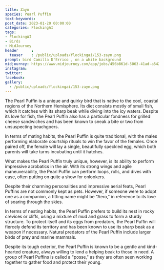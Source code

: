 ```yaml
---
title: Zayn
species: Pearl Puffin
text-keywords: 
post_date: 2023-01-20 00:00:00
categories: FlockingAI
tags:
- FlockingAI
- Birds
- MidJourney 
header      :
  teaser    : /public/uploads/flockingai/153-zayn.png
prompt: bird Camilla D'Errico , on a white background
midjourney: https://www.midjourney.com/app/jobs/456b861d-5063-41ad-a542-793b92ff42bb
instagram: 
twitter: 
facebook: 
gallery: 
  - /public/uploads/flockingai/153-zayn.png
---
```


The Pearl Puffin is a unique and quirky bird that is native to the cool, coastal regions of the Northern Hemisphere. Its diet consists mostly of small fish, which it catches with its sharp beak while diving into the icy waters. Despite its love for fish, the Pearl Puffin also has a particular fondness for grilled cheese sandwiches and has been known to sneak a bite or two from unsuspecting beachgoers.

In terms of mating habits, the Pearl Puffin is quite traditional, with the males performing elaborate courtship rituals to win the favor of the females. Once paired off, the female will lay a single, beautifully speckled egg, which both parents will take turns incubating until it hatches.

What makes the Pearl Puffin truly unique, however, is its ability to perform impressive acrobatics in the air. With its strong wings and agile maneuverability, the Pearl Puffin can perform loops, rolls, and dives with ease, often putting on quite a show for onlookers.

Despite their charming personalities and impressive aerial feats, Pearl Puffins are not commonly kept as pets. However, if someone were to adopt one as a companion, a fitting name might be "Aero," in reference to its love of soaring through the skies.

In terms of nesting habits, the Pearl Puffin prefers to build its nest in rocky crevices or cliffs, using a mixture of mud and grass to form a sturdy structure. To protect itself and its eggs from predators, the Pearl Puffin will fiercely defend its territory and has been known to use its sharp beak as a weapon if necessary. Natural predators of the Pearl Puffin include larger birds of prey and marine mammals.

Despite its tough exterior, the Pearl Puffin is known to be a gentle and kind-hearted creature, always willing to lend a helping beak to those in need. A group of Pearl Puffins is called a "posse," as they are often seen working together to gather food and protect their young.
